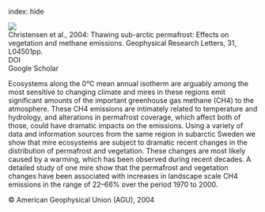 index: hide

<div class="Citation">
    <div class="Citation-thumb CitationThumb-linked"  data-href="https://doi.org/10.1029/2003gl018680">
      <img src="https://static.claimspace.cloud/climate-study-static/refs/thumbs/6/Christensen_et_al_2004-thumb.png" />
    </div>

  <div class="Citation-body">
    <div class="Citation-text">Christensen et al., 2004: Thawing sub-arctic permafrost: Effects on vegetation and methane emissions. <span class="Article-journal">Geophysical Research Letters, </span><span class="Article-volume">31, </span>L04501pp.</div>
    <div class="Citation-links">
      <div class="CitationLink" data-href="https://doi.org/10.1029/2003gl018680">
        <div class="CitationLink-icon CitationLink-Doi"></div>
        <div class="CitationLink-text">DOI</div>
      </div>
      <div class="CitationLink" data-href="https://scholar.google.com/scholar?q=10.1029/2003gl018680">
        <div class="CitationLink-icon CitationLink-Scholar"></div>
        <div class="CitationLink-text">Google Scholar</div>
      </div>
    </div>
  </div>
</div>

Ecosystems along the 0°C mean annual isotherm are arguably among the most sensitive to changing climate and mires in these regions emit significant amounts of the important greenhouse gas methane (CH4) to the atmosphere. These CH4 emissions are intimately related to temperature and hydrology, and alterations in permafrost coverage, which affect both of those, could have dramatic impacts on the emissions. Using a variety of data and information sources from the same region in subarctic Sweden we show that mire ecosystems are subject to dramatic recent changes in the distribution of permafrost and vegetation. These changes are most likely caused by a warming, which has been observed during recent decades. A detailed study of one mire show that the permafrost and vegetation changes have been associated with increases in landscape scale CH4 emissions in the range of 22–66% over the period 1970 to 2000.

<div class="Citation-copy">
&copy; American Geophysical Union (AGU), 2004
</div>
